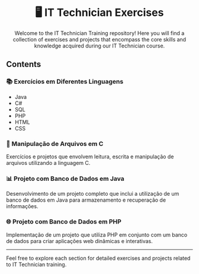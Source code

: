 <h1 align="center">🖥️ IT Technician Exercises</h1>

<p align="center">Welcome to the IT Technician Training repository! Here you will find a collection of exercises and projects that encompass the core skills and knowledge acquired during our IT Technician course.</p>

## Contents

### 📚 Exercícios em Diferentes Linguagens

- Java
- C#
- SQL
- PHP
- HTML
- CSS

### 📂 Manipulação de Arquivos em C

Exercícios e projetos que envolvem leitura, escrita e manipulação de arquivos utilizando a linguagem C.

### 📊 Projeto com Banco de Dados em Java

Desenvolvimento de um projeto completo que inclui a utilização de um banco de dados em Java para armazenamento e recuperação de informações.

### 🌐 Projeto com Banco de Dados em PHP

Implementação de um projeto que utiliza PHP em conjunto com um banco de dados para criar aplicações web dinâmicas e interativas.

---

Feel free to explore each section for detailed exercises and projects related to IT Technician training.

